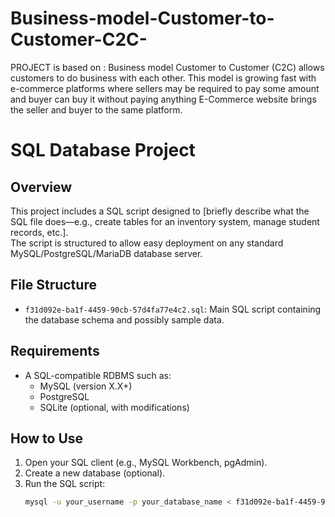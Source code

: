 # Business-model-Customer-to-Customer-C2C-
PROJECT is based on : Business model Customer to Customer (C2C) allows customers to do business with each other. This model is growing fast with e-commerce platforms where sellers may be required to pay some amount and buyer can buy it without paying anything E-Commerce website brings the seller and buyer to the same platform. 
# SQL Database Project

## Overview

This project includes a SQL script designed to [briefly describe what the SQL file does—e.g., create tables for an inventory system, manage student records, etc.].  
The script is structured to allow easy deployment on any standard MySQL/PostgreSQL/MariaDB database server.

## File Structure

- `f31d092e-ba1f-4459-90cb-57d4fa77e4c2.sql`: Main SQL script containing the database schema and possibly sample data.

## Requirements

- A SQL-compatible RDBMS such as:
  - MySQL (version X.X+)
  - PostgreSQL
  - SQLite (optional, with modifications)

## How to Use

1. Open your SQL client (e.g., MySQL Workbench, pgAdmin).
2. Create a new database (optional).
3. Run the SQL script:
   ```bash
   mysql -u your_username -p your_database_name < f31d092e-ba1f-4459-90cb-57d4fa77e4c2.sql
